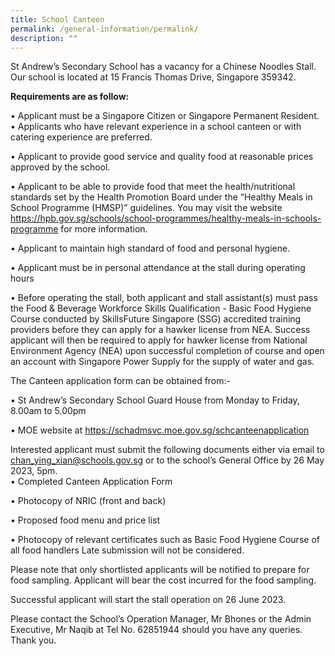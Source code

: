 ```yaml
---
title: School Canteen
permalink: /general-information/permalink/
description: ""
---
```

St Andrew’s Secondary School has a vacancy for a Chinese Noodles Stall.  Our school is located at 15 Francis Thomas Drive,  Singapore 359342.

**Requirements are as follow:**

•	Applicant must be a Singapore Citizen or Singapore Permanent Resident.                                                                            
•	Applicants who have relevant experience in a school canteen or with catering experience are preferred.

•	Applicant to provide good service and quality food at reasonable prices approved by the school.

•	Applicant to be able to provide food that meet the health/nutritional standards set by the Health Promotion Board under the “Healthy Meals in School Programme (HMSP)” guidelines. You may visit the website https://hpb.gov.sg/schools/school-programmes/healthy-meals-in-schools-programme for more information.

•	Applicant to maintain high standard of food and personal hygiene.

•	Applicant must be in personal attendance at the stall during operating hours

•	Before operating the stall, both applicant and stall assistant(s) must pass the Food & Beverage Workforce Skills Qualification - Basic Food Hygiene Course conducted by SkillsFuture Singapore (SSG) accredited training providers before they can apply for a hawker license from NEA. Success applicant will then be required to apply for hawker license from National Environment Agency (NEA) upon successful completion of course and open an account with Singapore Power Supply for the supply of water and gas.

The Canteen application form can be obtained from:-

•	St Andrew’s Secondary School Guard House from Monday to Friday, 8.00am to 5.00pm

•	MOE website at 
https://schadmsvc.moe.gov.sg/schcanteenapplication

Interested applicant must submit the following documents either via email to chan_ying_xian@schools.gov.sg or to the school’s General Office by 26 May 2023, 5pm.  
•	Completed Canteen Application Form

•	Photocopy of NRIC (front and back)

•	Proposed food menu and price list

•	Photocopy of relevant certificates such as Basic Food Hygiene Course of all food handlers
Late submission will not be considered.                         

Please note that only shortlisted applicants will be notified to prepare for food sampling. Applicant will bear the cost incurred for the food sampling.

Successful applicant will start the stall operation on 26 June 2023.

Please contact the School’s Operation Manager, Mr Bhones or the Admin Executive, Mr Naqib at Tel No. 62851944 should you have any queries.
Thank you.